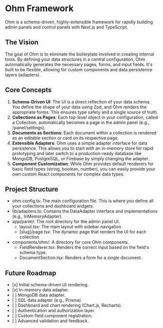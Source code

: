 # **Ohm Framework**

Ohm is a schema-driven, highly-extensible framework for rapidly building admin panels and control panels with Next.js and TypeScript.

## **The Vision**

The goal of Ohm is to eliminate the boilerplate involved in creating internal tools. By defining your data structures in a central configuration, Ohm automatically generates the necessary pages, forms, and input fields. It's built to be flexible, allowing for custom components and data persistence layers (adapters).

## **Core Concepts**

1. **Schema-Driven UI**: The UI is a direct reflection of your data schema. You define the shape of your data using Zod, and Ohm renders the appropriate forms. This ensures type safety and a single source of truth.  
2. **Collections as Pages**: Each top-level object in your configuration, called a Collection, automatically becomes a page in the admin panel (e.g., /panel/settings).  
3. **Documents as Sections**: Each document within a collection is rendered as an editable section or card on its respective page.  
4. **Extensible Adapters**: Ohm uses a simple adapter interface for data persistence. This allows you to start with an in-memory store for rapid prototyping and later switch to a production-ready database like MongoDB, PostgreSQL, or Firebase by simply changing the adapter.  
5. **Component Customization**: While Ohm provides default renderers for basic field types (string, boolean, number), you can easily provide your own custom React components for complex data types.

## **Project Structure**

* ohm.config.ts: The main configuration file. This is where you define all your collections and dashboard widgets.  
* lib/adapters.ts: Contains the DataAdapter interface and implementations (e.g., InMemoryAdapter).  
* app/panel/: The root directory for the admin panel UI.  
  * layout.tsx: The main layout with sidebar navigation.  
  * \[slug\]/page.tsx: The dynamic page that renders the UI for each collection.  
* components/ohm/: A directory for core Ohm components.  
  * FieldRenderer.tsx: Renders the correct input based on the field's schema type.  
  * DocumentSection.tsx: Renders a form for a single document.

## **Future Roadmap**

* \[x\] Initial schema-driven UI rendering.  
* \[x\] In-memory data adapter.  
* \[ \] MongoDB data adapter.  
* \[ \] SQL data adapter (e.g., Prisma).  
* \[ \] Dashboard and chart rendering (Chart.js, Recharts).  
* \[ \] Authentication and authorization layer.  
* \[ \] Custom field component registration.  
* \[ \] Advanced validation and feedback.
